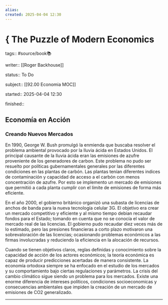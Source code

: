 ```yaml
---
alias: 
created: 2025-04-04 12:30
---
```

# { The Puzzle of Modern Economics
tags:: #source/book📚 

writer:: [[Roger Backhouse]]

status:: To Do

subject:: [[92.00 Economia MOC]]

started:: 2025-04-04 12:30

finished::

## Economía en Acción
### Creando Nuevos Mercados
En 1990, George W. Bush promulgó la enmienda que buscaba resolver el problema ambiental provocado por la lluvia ácida en Estados Unidos. El principal causante de la lluvia ácida eran las emisiones de azufre proveniente de los generadores de carbon. Este problema no pudo ser resuelto por políticas gubernamentales generales por las diferentes condiciones en las plantas de carbón. Las plantas tenían diferentes indices de contaminación y capacidad de acceso a el carbón con menos concentración de azufre. Por esto se implemento un mercado de emisiones que permitió a cada planta cumplir con el límite de emisiones de forma más eficiente. 

En el año 2000, el gobierno británico organizó una subasta de licencias de anchos de banda para la nueva tecnología celular 3G. El objetivo era crear un mercado competitivo y eficiente y al mismo tiempo debian recaudar fondos para el Estado; tomando en cuenta que no se conocía el valor de mercado real de las licencias. El gobierno pudo recaudar diez veces más de lo estimado, pero las presiones financieras a corto plazo motivaron una sobrevaloración de las licencias; ocasionando problemas económicos a las firmas involucradas y reduciendo la eficiencia en la alocación de recursos.

Cuando se tienen objetivos claros, reglas definidas y conocimiento sobre la capacidad de acción de los actores económicos; la teoría económica es capaz de producir predicciones acertadas de manera consistente. La economía ortodoxa siempre se ha enfocado en el estudio de los mercados y su comportamiento bajo ciertas regulaciones y parámetros. La crisis del cambio climático sigue siendo un problema para los mercados. Existe una enorme diferencia de intereses políticos, condiciones socioeconomicas y consecuencias ambientales que impiden la creación de un mercado de emisiones de CO2 generalizado.
___

